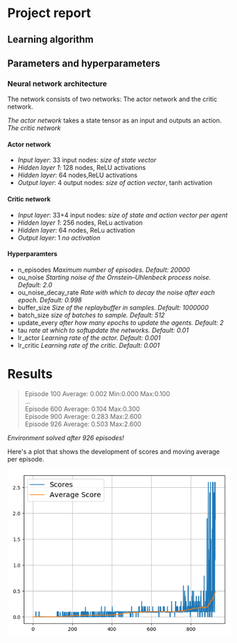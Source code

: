 # Project report

## Learning algorithm

## Parameters and hyperparameters

### Neural network architecture

The network consists of two networks: The actor network and the critic network.

*The actor network* takes a state tensor as an input and outputs an action.
*The critic network* 

#### Actor network

- *Input layer*: 33 input nodes: _size of state vector_
- *Hidden layer 1*: 128 nodes, ReLU activations
- *Hidden layer*: 64 nodes,ReLU activations
- *Output layer*: 4 output nodes: _size of action vector_, tanh activation

#### Critic network

- *Input layer*: 33+4 input nodes: _size of state and action vector per agent_
- *Hidden layer 1*: 256 nodes, ReLu activation
- *Hidden layer*: 64 nodes, ReLu activation
- *Output layer*: 1 _no activation_

#### Hyperparamters

- n_episodes _Maximum number of episodes. Default: 20000_ 
- ou_noise _Starting noise of the Ornstein–Uhlenbeck process noise. Default: 2.0_
- ou_noise_decay_rate _Rate with which to decay the noise after each epoch. Default: 0.998_ 
- buffer_size _Size of the replaybuffer in samples. Default: 1000000_
- batch_size _size of batches to sample. Default: 512_
- update_every _after how many epochs to update the agents. Default: 2_ 
- tau _rate at which to softupdate the networks. Default: 0.01_
- lr_actor _Learning rate of the actor. Default: 0.001_
- lr_critic _Learning rate of the critic. Default: 0.001_

# Results


> Episode 100	Average: 0.002	Min:0.000	Max:0.100 <br>
> ...<br>
> Episode 600	Average: 0.104	Max:0.300 <br>
> Episode 900	Average: 0.283	Max:2.600 <br>
> Episode 926	Average: 0.503	Max:2.600 <br>

*Environment solved after 926 episodes!*

Here's a plot that shows the development of scores and moving average per episode.


![](assets/plot_winner.png)

